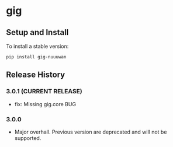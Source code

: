 # gig

## Setup and Install

To install a stable version:

```
pip install gig-nuuuwan
```

## Release History

### 3.0.1 (CURRENT RELEASE)
* fix: Missing gig.core BUG

### 3.0.0 
* Major overhall. Previous version are deprecated and will not be supported. 
